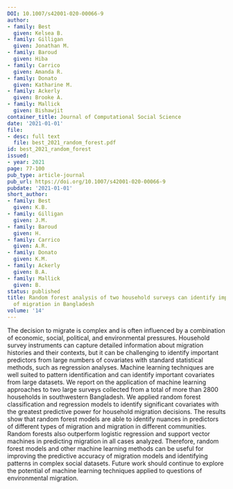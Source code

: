 ```yaml
---
DOI: 10.1007/s42001-020-00066-9
author:
- family: Best
  given: Kelsea B.
- family: Gilligan
  given: Jonathan M.
- family: Baroud
  given: Hiba
- family: Carrico
  given: Amanda R.
- family: Donato
  given: Katharine M.
- family: Ackerly
  given: Brooke A.
- family: Mallick
  given: Bishawjit
container_title: Journal of Computational Social Science
date: '2021-01-01'
file:
- desc: full text
  file: best_2021_random_forest.pdf
id: best_2021_random_forest
issued:
- year: 2021
page: 77-100
pub_type: article-journal
pub_url: https://doi.org/10.1007/s42001-020-00066-9
pubdate: '2021-01-01'
short_author:
- family: Best
  given: K.B.
- family: Gilligan
  given: J.M.
- family: Baroud
  given: H.
- family: Carrico
  given: A.R.
- family: Donato
  given: K.M.
- family: Ackerly
  given: B.A.
- family: Mallick
  given: B.
status: published
title: Random forest analysis of two household surveys can identify important predictors
  of migration in Bangladesh
volume: '14'
---
```

The decision to migrate is complex and is often influenced by a combination of economic, social, political, and environmental pressures. Household survey instruments can capture detailed information about migration histories and their contexts, but it can be challenging to identify important predictors from large numbers of covariates with standard statistical methods, such as regression analyses. Machine learning techniques are well suited to pattern identification and can identify important covariates from large datasets. We report on the application of machine learning approaches to two large surveys collected from a total of more than 2800 households in southwestern Bangladesh. We applied random forest classification and regression models to identify significant covariates with the greatest predictive power for household migration decisions. The results show that random forest models are able to identify nuances in predictors of different types of migration and migration in different communities. Random forests also outperform logistic regression and support vector machines in predicting migration in all cases analyzed. Therefore, random forest models and other machine learning methods can be useful for improving the predictive accuracy of migration models and identifying patterns in complex social datasets. Future work should continue to explore the potential of machine learning techniques applied to questions of environmental migration.
